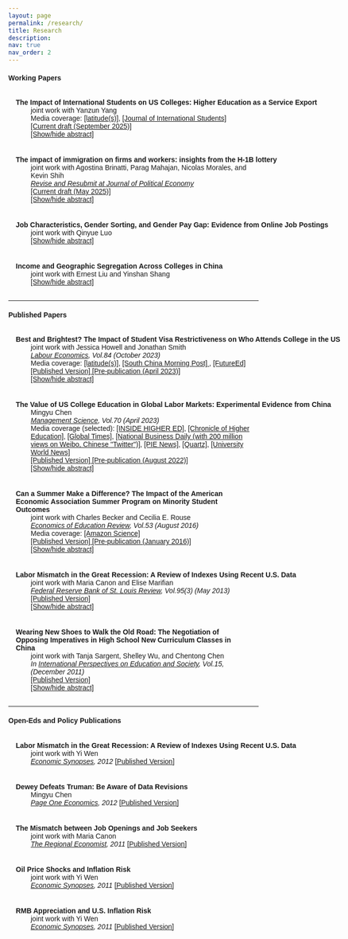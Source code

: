 ```yaml
---
layout: page
permalink: /research/
title: Research
description: 
nav: true
nav_order: 2
---
```


<html>

<style>
    body {
        font-family: Arial, sans-serif;
    }
    .publication {
        padding: 15px;
        margin-bottom: 5px; /* You can adjust this value to control the space between papers */
    }
    .abstract {
        max-height: 0;
        overflow: hidden;
        transition: max-height 0.5s ease-in-out;
    }
    .abstract.open {
        max-height: 500px;  /* You can adjust this value based on your needs */
    }
    .bullet-point, .inline-abstract { /* this is for the bullet point in abstract */
        display: none;
    }
    .inline-abstract { /* this is for the bullet point in abstract */
        display: inline;
    }
    .close-lines {
        margin-bottom: 0;
    }
    .no-margin-top {
        margin-top: 0;
    }
    .bold-text {
        font-weight: bold;
        white-space: nowrap;  /* Prevents text from wrapping */
        overflow: hidden;  /* Hides text that overflows the container */
        text-overflow: ellipsis;  /* Adds an ellipsis (...) when text overflows */
    }
    .bold-text2 {
        font-weight: bold;
    }    
    .indented-content {
        margin-left: 30px;  /* You can adjust this value */
    }
</style>


<body>

<h4>Working Papers</h4>
<p></p>

<div class="publication" id="pub6">
    <span class="bold-text">The Impact of International Students on US Colleges: Higher Education as a Service Export</span><br>
    <div class="indented-content">
      <span>joint work with Yanzun Yang</span><br>
      <span>Media coverage: 
            <a href="https://www.opencampusmedia.org/2021/05/17/how-the-public-sees-international-students/" target="_blank">[latitude(s)]</a>, 
            <a href="https://mailchi.mp/ojed/jis-11-3" target="_blank">[Journal of International Students] </a>
      </span><br>
      <span><a href="/assets/pdf/Chen_Mingyu_CV.pdf" target="_blank">[Current draft (September 2025)] </a></span><br>
      <span><a href="#" onclick="toggleAbstract('abstract6'); return false;">[Show/hide abstract]</a></span><br>
      <div class="abstract" id="abstract6">
          <span class="bullet-point">&#8226;</span>
          <p class="inline-abstract">Recent immigration policies have created massive uncertainty for inBetween 2005 and 2016, international enrollment in US higher education nearly doubled. I examine how trade shocks in education affect public universities’ decisionmaking. I construct a shift-share instrument to exploit institutions’ historical networks with different origins of international students, income growth, and exchange-rate fluctuations. Contrary to claims that US-born students are crowded out, I find that international students increase schools’ funding via tuition payments, which leads to increased in-state enrollment and lower tuition prices. Schools also keep steady per-student spending and recruit more students with high math scores. Lastly, states allocate more appropriations to universities that attract fewer international students.</p>
      </div>
    </div>
</div>

<div class="publication" id="pub7">
    <span class="bold-text">The impact of immigration on firms and workers: insights from the H-1B lottery</span><br>
    <div class="indented-content">
      <span>joint work with Agostina Brinatti, Parag Mahajan, Nicolas Morales, and Kevin Shih</span><br>
      <span><i><u>Revise and Resubmit at Journal of Political Economy</u></i></span><br>
      <span><a href="https://nicolasmoralesg.github.io/papers/H1B_lotteries_Census.pdf" target="_blank">[Current draft (May 2025)] </a></span><br>
      <span><a href="#" onclick="toggleAbstract('abstract7'); return false;">[Show/hide abstract]</a></span><br>
      <div class="abstract" id="abstract7">
          <span class="bullet-point">&#8226;</span>
          <p class="inline-abstract">We study how random variation in the availability of highly educated, foreign-born workers impacts firm performance and recruitment behavior. We combine two rich data sources: 1) administrative employer-employee matched data from the US Census Bureau; and 2) firm-level information on the first large-scale H-1B visa lottery in 2007. Using an event-study approach, we find that lottery wins lead to increases in firm hiring of college-educated, immigrant labor along with increases in scale and productivity. Skill-intensive, high-paying firms expand the most after winning the H-1B lottery. We find limited evidence of displacement effects on native-born, college-educated workers.</p>
      </div>
    </div>
</div>

<div class="publication" id="pub8">
    <span class="bold-text">Job Characteristics, Gender Sorting, and Gender Pay Gap: Evidence from Online Job Postings</span><br>
    <div class="indented-content">
      <span>joint work with Qinyue Luo</span><br>
      <span><a href="#" onclick="toggleAbstract('abstract8'); return false;">[Show/hide abstract]</a></span><br>
      <div class="abstract" id="abstract8">
          <span class="bullet-point">&#8226;</span>
          <p class="inline-abstract">Draft available upon request.</p>
      </div>
    </div>
</div>

<div class="publication" id="pub9">
    <span class="bold-text">Income and Geographic Segregation Across Colleges in China</span><br>
    <div class="indented-content">
      <span>joint work with Ernest Liu and Yinshan Shang</span><br>
      <span><a href="#" onclick="toggleAbstract('abstract9'); return false;">[Show/hide abstract]</a></span><br>
      <div class="abstract" id="abstract9">
          <span class="bullet-point">&#8226;</span>
          <p class="inline-abstract">Draft available upon request.</p>
      </div>
    </div>
</div>


<hr>


<h4>Published Papers</h4>
<p></p>

<div class="publication" id="pub4">
    <span class="bold-text">
        Best and Brightest? The Impact of Student Visa Restrictiveness on Who Attends College in the US</span><br>
    <div class="indented-content">
      <span>joint work with Jessica Howell and Jonathan Smith</span><br>
      <span><i><u>Labour Economics</u>, Vol.84 (October 2023)</i></span><br>
      <span>Media coverage: 
            <a href="https://www.getrevue.co/profile/latitudes/issues/another-blow-edition-246020" target="_blank">[latitude(s)]</a>, 
            <a href="https://www.scmp.com/news/china/article/3092242/trump-administration-limits-international-visas-leave-chinese-students" target="_blank">[South China Morning Post] </a>, 
            <a href="https://www.future-ed.org/best-and-brightest-the-impact-of-student-visa-restrictions/" target="_blank">[FutureEd] </a>
      </span><br>
      <span><a href="/assets/pdf/CHS_F1visaSAT_published.pdf" target="_blank">[Published Version] </a><a href="/assets/pdf/CHS_F1visaSAT_prepub.pdf" target="_blank">[Pre-publication (April 2023)]</a></span><br>
      <span><a href="#" onclick="toggleAbstract('abstract4'); return false;">[Show/hide abstract]</a></span><br>
      <div class="abstract" id="abstract4">
          <span class="bullet-point">&#8226;</span>
          <p class="inline-abstract">Before the COVID-19 pandemic, student F-1 visa applicants faced a 27 percent refusal rate that varies by time and region. Recent immigration policies have created uncertainty in whether international students will receive their visas. Using data on the universe of SAT takers between 2004 and 2015 matched with college enrollment records, we examine how the anticipated F-1 visa restrictiveness influences the enrollment of international students in the US. Using an instrumental variables approach, we find that a higher anticipated F-1 student visa refusal rate decreases the number of international SAT takers, decreases the probability of sending SAT scores to US colleges, and decreases international student enrollment in the US. The decreases are larger among international students with higher measured academic achievement. We also document academic achievement of international students and show that over 40 percent of high-scoring international SAT takers do not pursue US college education.</p>
      </div>
    </div>
</div>

<div class="publication" id="pub5">
    <span class="bold-text">
        The Value of US College Education in Global Labor Markets: Experimental Evidence from China</span><br>
    <div class="indented-content">
      <span>Mingyu Chen</span><br>
      <span><i><u>Management Science</u>, Vol.70 (April 2023)</i></span><br>
      <span>Media coverage (selected): 
            <a href="https://www.insidehighered.com/news/2019/04/11/research-chinese-employers-are-more-likely-call-back-chinese-educated-applicants" target="_blank">[INSIDE HIGHER ED]</a>, 
            <a href="https://www.chronicle.com/article/fading-beacon?bc_nonce=ohb1usio1vznshtawcjw&cid=reg_wall_signup" target="_blank">[Chronicle of Higher Education]</a>, 
            <a href="http://lx.huanqiu.com/cooperation/2019-04/14708918.html?agt=15438" target="_blank">[Global Times]</a>, 
            <a href="http://www.nbd.com.cn/articles/2019-04-13/1320812.html?tdsourcetag=s_pcqq_aiomsg" target="_blank">[National Business Daily (with 200 million views on Weibo, Chinese "Twitter")]</a>, 
            <a href="https://thepienews.com/news/us-educated-chinese-grads-less-likely-to-find-jobs-on-return-study/" target="_blank">[PIE News]</a>, 
            <a href="https://qz.com/1634589/china-issued-travel-warnings-about-the-many-dangers-of-the-us" target="_blank">[Quartz]</a>, 
            <a href="https://www.universityworldnews.com/post.php?story=20190507111155578" target="_blank">[University World News]</a>
      </span><br>
       <span><a href="https://pubsonline.informs.org/doi/abs/10.1287/mnsc.2023.4745" target="_blank">[Published Version] </a><a href="/assets/pdf/Chen_UScollegeChina_prepub.pdf" target="_blank">[Pre-publication (August 2022)]</a></span><br> 
      <span><a href="#" onclick="toggleAbstract('abstract5'); return false;">[Show/hide abstract]</a></span><br>
      <div class="abstract" id="abstract5">
          <span class="bullet-point">&#8226;</span>
          <p class="inline-abstract">One million international students study in the United States each year, and the majority of them compete in global labor markets after graduation. I conducted a large-scale field experiment and a companion employer survey to study how employers in China value U.S. college education. I sent more than 27,000 fictitious online applications to business and computer science jobs in China, randomizing the country of college education. I find that U.S.-educated applicants are on average 18% less likely to receive a callback than applicants educated in China, with applicants from very elective U.S. institutions under-performing those from the least selective Chinese institutions. The United States-China callback gap is smaller at high-wage jobs, consistent with employers fearing U.S.-educated applicants have better outside options and would be harder to hire and retain. The gap is also smaller at foreign-owned firms, consistent with Chinese-owned firms knowing less about American education. Controlling for high school quality, test scores, or U.S. work experiences does not attenuate the gap, suggesting that the gap is not driven by employer perceptions of negative selection. A survey of 507 hiring managers at college career fairs finds consistent and additional supporting evidence for the experimental findings.</p>
      </div>
    </div>
</div>

<div class="publication" id="pub3">
    <span class="bold-text2">
        Can a Summer Make a Difference? The Impact of the American Economic Association Summer Program on Minority Student Outcomes</span><br>
    <div class="indented-content">
      <span>joint work with Charles Becker and Cecilia E. Rouse</span><br>
      <span><i><u>Economics of Education Review</u>, Vol.53 (August 2016)</i></span><br>
      <span>Media coverage: 
            <a href="https://www.amazon.science/latest-news/amazon-to-sponsor-howard-university-summer-program-aimed-at-increasing-pipeline-of-minority-economists" target="_blank">[Amazon Science]</a>
      </span><br>
      <span><a href="https://www.sciencedirect.com/science/article/abs/pii/S0272775715300819" target="_blank">[Published Version] </a><a href="/assets/pdf/Beckeretal_2016_prepub.pdf" target="_blank">[Pre-publication (January 2016)]</a></span><br>
      <span><a href="#" onclick="toggleAbstract('abstract3'); return false;">[Show/hide abstract]</a></span><br>
      <div class="abstract" id="abstract3">
          <span class="bullet-point">&#8226;</span>
          <p class="inline-abstract">In the 1970s, the American Economic Association (AEA) was one of several professional associations to launch a summer program with the goal of increasing racial and ethnic diversity in its profession. In this paper we estimate the effectiveness of the AEA's program which, to the best of our knowledge, is the first to rigorously study such a summer program. Using a comparison group consisting of those who applied to, but did not attend, the program and controlling for an array of background characteristics, we find that program participants were over 40 percentage points more likely to apply to and attend a Ph.D. program in economics, 26 percentage points more likely to complete a Ph.D., and about 15 percentage points more likely to ever work in an economics-related academic job. Using our estimates, we calculate that the program may directly account for 17–21 percent of the Ph.D.s awarded to minorities in economics over the past 20 years.</p>
      </div>
    </div>
</div>


<div class="publication" id="pub2">
    <span class="bold-text">
        Labor Mismatch in the Great Recession: A Review of Indexes Using Recent U.S. Data</span><br>
    <div class="indented-content">
      <span>joint work with Maria Canon and Elise Marifian</span><br>
      <span><i><u>Federal Reserve Bank of St. Louis Review</u>, Vol.95(3) (May 2013)</i></span><br>
      <span><a href="https://www.semanticscholar.org/paper/Labor-mismatch-in-the-Great-Recession%3A-a-review-of-Canon-Chen/117f6b318a1a1d1ea5feb0fc4f5346de00268b74?p2df" target="_blank">[Published Version] </a></span><br>      
      <span><a href="#" onclick="toggleAbstract('abstract2'); return false;">[Show/hide abstract]</a></span><br>
      <div class="abstract" id="abstract2">
          <span class="bullet-point">&#8226;</span>
          <p class="inline-abstract">Labor mismatch, also known as structural imbalance, can be defined as a poor match between the characteristics of unemployed workers and those required for vacant jobs. In the wake of the jobless recovery from the Great Recession, economists have sought to explain the coexistence of a high unemployment rate and increasing job openings as a mismatch phenomenon. This article reviews five studies that have contributed to the development of mismatch indexes and computes the corresponding indexes over the period May 2005–May 2012 using job vacancy data from the Conference Board Help Wanted OnLine® (HWOL) Data Series. For most of the indexes, mismatch increased during the Great Recession, although the indexes exhibit a range of behaviors. According to an index developed in Jackman and Roper (1987), mismatch can account for at most 2.72 percentage points of the 5.30-percentage-point increase in the unemployment rate from the beginning of the recession to the unemployment rate peak.</p>
      </div>
    </div>
</div>


<div class="publication" id="pub1">
    <span class="bold-text2">
        Wearing New Shoes to Walk the Old Road: The Negotiation of Opposing Imperatives in High School New Curriculum Classes in China</span><br>
    <div class="indented-content">
      <span>joint work with Tanja Sargent, Shelley Wu, and Chentong Chen</span><br>
      <span><i>In <u>International Perspectives on Education and Society</u>, Vol.15, (December 2011)</i></span><br>
      <span><a href="https://www.emeraldinsight.com/doi/abs/10.1108/S1479-3679%282011%290000015007" target="_blank">[Published Version] </a></span><br>
      <span><a href="#" onclick="toggleAbstract('abstract1'); return false;">[Show/hide abstract]</a></span><br>
      <div class="abstract" id="abstract1">
          <span class="bullet-point">&#8226;</span>
          <p class="inline-abstract">When college entrance examinations act as gatekeepers to modern-sector jobs, the entire education system then becomes oriented toward these examinations. This occurs at the expense of learning for the sake of learning and other aspects of education that address the holistic development and well-being of students. In recent years in China, there has been growing concern that examination competition has compromised the quality of classroom teaching and learning and is detrimental to the development of skills necessary for the global knowledge economy. These concerns have given rise to a far-reaching set of education reforms known as the New Curriculum reforms which have aimed to move students to the center of teaching and learning and to transform teaching and learning so as to foster such capacities as creativity, innovation, collaboration, self-expression, engagement, enjoyment of learning, inquiry skills, problem-solving abilities, and ability to apply knowledge in practice. In this chapter, we use videotaped high school New Curriculum demonstration lessons to examine teaching and learning practices that are regarded as exemplary in the current reform context. We investigate how teachers are negotiating the competing demands of preparing students for the examinations and addressing the aims of the New Curriculum reforms. The nature of student participation in the classroom emerges in the analysis as a key indicator of the success of this negotiation.</p>
      </div>
    </div>
</div>


<hr>


<h4>Open-Eds and Policy Publications</h4>
<p></p>

<div class="publication" id="pol5">
    <span class="bold-text">
        Labor Mismatch in the Great Recession: A Review of Indexes Using Recent U.S. Data</span><br>
    <div class="indented-content">
      <span>joint work with Yi Wen</span><br>
      <span><i><u>Economic Synopses</u>, 2012</i> <a href="https://files.stlouisfed.org/files/htdocs/publications/es/12/ES_2012-06-08.pdf" target="_blank">[Published Version] </a></span><br>
    </div>
</div>

<div class="publication" id="pol4">
    <span class="bold-text">
        Dewey Defeats Truman: Be Aware of Data Revisions</span><br>
    <div class="indented-content">
      <span>Mingyu Chen</span><br>
      <span><i><u>Page One Economics</u>, 2012</i> <a href="https://files.stlouisfed.org/files/htdocs/pageone-economics/uploads/newsletter/2012/PageOne0412_Data_Revisions.pdf" target="_blank">[Published Version] </a></span><br>
    </div>
</div>

<div class="publication" id="pol3">
    <span class="bold-text">
        The Mismatch between Job Openings and Job Seekers</span><br>
    <div class="indented-content">
      <span>joint work with Maria Canon</span><br>
      <span><i><u>The Regional Economist</u>, 2011</i> <a href="https://www.stlouisfed.org/-/media/project/frbstl/stlouisfed/Files/PDFs/publications/pub_assets/pdf/re/2011/c/mismatch.pdf" target="_blank">[Published Version] </a></span><br>
    </div>
</div>

<div class="publication" id="pol2">
    <span class="bold-text">
        Oil Price Shocks and Inflation Risk</span><br>
    <div class="indented-content">
      <span>joint work with Yi Wen</span><br>
      <span><i><u>Economic Synopses</u>, 2011</i> <a href="https://files.stlouisfed.org/files/htdocs/publications/es/11/ES1119.pdf" target="_blank">[Published Version] </a></span><br>
    </div>
</div>

<div class="publication" id="pol1">
    <span class="bold-text">
        RMB Appreciation and U.S. Inflation Risk</span><br>
    <div class="indented-content">
      <span>joint work with Yi Wen</span><br>
      <span><i><u>Economic Synopses</u>, 2011</i> <a href="https://files.stlouisfed.org/files/htdocs/publications/es/11/ES1117.pdf" target="_blank">[Published Version] </a></span><br>
    </div>
</div>


</body>


<script>
    function toggleAbstract(abstractId) {
        var abstractElement = document.getElementById(abstractId);
        var bulletPoint = abstractElement.querySelector('.bullet-point');
        var inlineAbstract = abstractElement.querySelector('.inline-abstract');
        
        if (abstractElement.classList.contains("open")) {
            abstractElement.classList.remove("open");
            bulletPoint.style.display = "none";
            inlineAbstract.style.display = "none";
        } else {
            abstractElement.classList.add("open");
            bulletPoint.style.display = "inline";
            inlineAbstract.style.display = "inline";
        }
    }
</script>


</html>